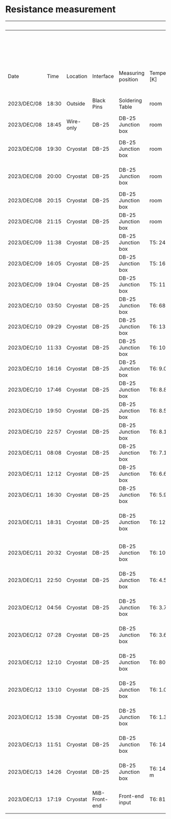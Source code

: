 # Resistance measurement

|             |       |           |            |                    |                 |                                               | Channel  | CH7             | CH8        | CH9                       | CH10                    | CH11            | CH12         |
|-------------|-------|-----------|------------|--------------------|-----------------|-----------------------------------------------|----------|-----------------|------------|---------------------------|-------------------------|-----------------|--------------|
|             |       |           |            |                    |                 |                                               | DB25-Pin | 1-14            | 3-16       | 5-18                      | 7-20                    | 9-22            | 11-24        |
|             |       |           |            |                    |                 |                                               | Detector | 3x3NTD          | NoNTD      | LMO-NTD                   | 1MOhm                   | 3x1NTD          | 19T20        |
| Date        | Time  | Location  | Interface  | Measuring position | Temperature [K] | Comment                                       | Comment  | 3 mm * 3 mm NTD | P-Cu wires | 20 mm * 20 mm * 20 mm LMO | Reference resistor (1M) | 3 mm * 1 mm NTD | USTC (19T20) |
| 2023/DEC/08 | 18:30 | Outside   | Black Pins | Soldering Table    | room            | LMO-NTD with NbTi and golden wires            | R [Ohm]  | ---             | ---        | 58.1                      | ---                     | ---             | ---          |
| 2023/DEC/08 | 18:45 | Wire-only | DB-25      | DB-25 Junction box | room            | Deducted impact of junction box               | R [Ohm]  | ---             | ---        | 54.4                      | ---                     | 54.4            | 52.8         |
| 2023/DEC/08 | 19:30 | Cryostat  | DB-25      | DB-25 Junction box | room            | Measurement before installing LMO-NTD         | R [Ohm]  | 63.0            | 81.7       | ---                       | 1.019 M                 | 66.7            | 65.0         |
| 2023/DEC/08 | 20:00 | Cryostat  | DB-25      | DB-25 Junction box | room            | Measurement after installing LMO-NTD          | R [Ohm]  | 63.1            | 63.0       | 110.3                     | 1.020 M                 | 66.7            | 65.0         |
| 2023/DEC/08 | 20:15 | Cryostat  | DB-25      | DB-25 Junction box | room            | Measurement after closing first vessel        | R [Ohm]  | 63.0            | 62.4       | 110.2                     | 1.016 M                 | 66.7            | 64.9         |
| 2023/DEC/08 | 21:15 | Cryostat  | DB-25      | DB-25 Junction box | room            | Measurement after closing all vessels         | R [Ohm]  | 63.2            | 62.6       | 110.3                     | 1.019 M                 | 66.8            | 65.1         |
| 2023/DEC/09 | 11:38 | Cryostat  | DB-25      | DB-25 Junction box | T5: 245         | Measurement during cooling down               | R [Ohm]  | 60.6            | 60.4       | 107.9                     | 1.040 M                 | 64.1            | 62.6         |
| 2023/DEC/09 | 16:05 | Cryostat  | DB-25      | DB-25 Junction box | T5: 160.8       | Measurement during cooling down               | R [Ohm]  | 58.5            | 59.4       | 104.8                     | 1.108 M                 | 61.2            | 60.4         |
| 2023/DEC/09 | 19:04 | Cryostat  | DB-25      | DB-25 Junction box | T5: 116.1       | Measurement during cooling down               | R [Ohm]  | 57.1            | 137.7      | 103.3                     | 1.192 M                 | 59.3            | 58.9         |
| 2023/DEC/10 | 03:50 | Cryostat  | DB-25      | DB-25 Junction box | T6: 68.92       | Measurement during cooling down               | R [Ohm]  | 54.5            | 124.6      | 100.0                     | 1.714 M                 | 57.1            | 56.2         |
| 2023/DEC/10 | 09:29 | Cryostat  | DB-25      | DB-25 Junction box | T6: 13.6        | Measurement during cooling down               | R [Ohm]  | 62.6            | 72.8       | 99.8                      | 4.99 M                  | 70.6            | 55.3         |
| 2023/DEC/10 | 11:33 | Cryostat  | DB-25      | DB-25 Junction box | T6: 10.4        | Measurement during cooling down               | R [Ohm]  | 66.4            | 74.1       | 99.9                      | 6.46 M                  | 72.4            | 55.2         |
| 2023/DEC/10 | 16:16 | Cryostat  | DB-25      | DB-25 Junction box | T6: 9.07        | Measurement during cooling down               | R [Ohm]  | 69.5            | 73.6       | 99.6                      | 7.68 M                  | 73.5            | 55.0         |
| 2023/DEC/10 | 17:46 | Cryostat  | DB-25      | DB-25 Junction box | T6: 8.83        | Measurement during cooling down               | R [Ohm]  | 70.2            | 73.6       | 98.6                      | 8.01 M                  | 73.7            | 55.0         |
| 2023/DEC/10 | 19:50 | Cryostat  | DB-25      | DB-25 Junction box | T6: 8.52        | Measurement during cooling down               | R [Ohm]  | 69.1            | 73.6       | 96.5                      | 8.40 M                  | 73.8            | 54.8         |
| 2023/DEC/10 | 22:57 | Cryostat  | DB-25      | DB-25 Junction box | T6: 8.18        | Measurement during cooling down               | R [Ohm]  | 62.2            | 74.9       | 95.3                      | 9.07 M                  | 74.7            | 55.0         |
| 2023/DEC/11 | 08:08 | Cryostat  | DB-25      | DB-25 Junction box | T6: 7.11        | Measurement during cooling down               | R [Ohm]  | 63.4            | 74.3       | 86.6                      | 11.41 M                 | 75.3            | 54.6         |
| 2023/DEC/11 | 12:12 | Cryostat  | DB-25      | DB-25 Junction box | T6: 6.63        | Measurement during cooling down               | R [Ohm]  | 63.4            | 74.3       | 84.3                      | 12.93 M                 | 76.3            | 54.6         |
| 2023/DEC/11 | 16:30 | Cryostat  | DB-25      | DB-25 Junction box | T6: 5.96        | Measurement during cooling down               | R [Ohm]  | 63.8            | 74.1       | 83.8                      | 15.64 M                 | 78.2            | 54.8         |
| 2023/DEC/11 | 18:31 | Cryostat  | DB-25      | DB-25 Junction box | T6: 12.45       | After inserting the liquid nitrogen cold trap | R [Ohm]  | 62.6            | 74.6       | 98.9                      | 5.52 M                  | 70.5            | 54.8         |
| 2023/DEC/11 | 20:32 | Cryostat  | DB-25      | DB-25 Junction box | T6: 10.32       | Measurement during temperature recovering     | R [Ohm]  | 63.1            | 74.3       | 98.8                      | 6.56 M                  | 71.7            | 55.2         |
| 2023/DEC/11 | 22:50 | Cryostat  | DB-25      | DB-25 Junction box | T6: 4.54        | Measurement during temperature recovering     | R [Ohm]  | 64.7            | 74.4       | 83.6                      | 27.89 M                 | 82.1            | 55.7         |
| 2023/DEC/12 | 04:56 | Cryostat  | DB-25      | DB-25 Junction box | T6: 3.71        | Measurement during temperature recovering     | R [Ohm]  | 65.6            | 73.6       | 71.7                      | 48.7 M                  | 86.7            | 57.9         |
| 2023/DEC/12 | 07:28 | Cryostat  | DB-25      | DB-25 Junction box | T6: 3.69        | Measurement during temperature recovering     | R [Ohm]  | 65.7            | 73.8       | 67.3                      | 49.5 M                  | 87.6            | 57.8         |
| 2023/DEC/12 | 12:10 | Cryostat  | DB-25      | DB-25 Junction box | T6: 805.9 m     | Measurement during temperature recovering     | R [Ohm]  | 96.9            | 87.9       | 50.1                      | ---                     | 236.2           | 58.2         |
| 2023/DEC/12 | 13:10 | Cryostat  | DB-25      | DB-25 Junction box | T6: 1.02        | Measurement during temperature recovering     | R [Ohm]  | 82.4            | 87.8       | 50.4                      | ---                     | 168.4           | 58.3         |
| 2023/DEC/12 | 15:38 | Cryostat  | DB-25      | DB-25 Junction box | T6: 1.31        | Measurement during temperature recovering     | R [Ohm]  | 77.3            | 87.9       | 50.9                      | ---                     | 147.1           | 58.5         |
| 2023/DEC/13 | 11:51 | Cryostat  | DB-25      | DB-25 Junction box | T6: 148.0 m     | Measurement during temperature recovering     | R [Ohm]  | 422             | 101.3      | 57.0                      | ---                     | 726             | 72.7         |
| 2023/DEC/13 | 14:26 | Cryostat  | DB-25      | DB-25 Junction box | T6: 145.57 m    | Measurement during temperature recovering     | R [Ohm]  | 424             | 90.7       | 57.6                      | ---                     | 726             | 74.8         |
| 2023/DEC/13 | 17:19 | Cryostat  | MiB-Front-end | Front-end input | T6: 81.94 m     | First measurement using Front-end             | R [Ohm]  | 450             | 1.22e04    | 1.81e04                   | ---                     | 8.66e03             | 4.07e03         |
